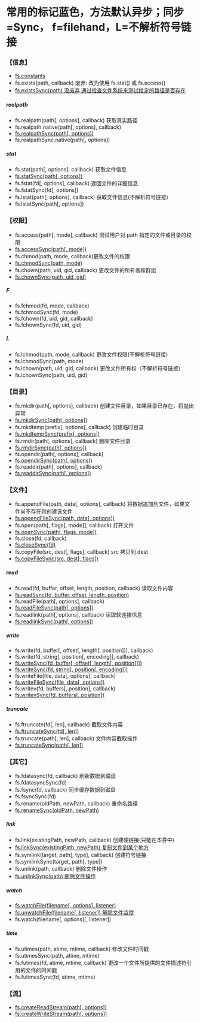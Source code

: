 # 常用的标记蓝色，方法默认异步；同步=Sync， f=filehand，L=不解析符号链接
### 【信息】
* [fs.constants]()
* fs.exists(path, callback) 废弃: 改为使用 fs.stat() 或 fs.access()
* [fs.existsSync(path) 没废弃 通过检查文件系统来测试给定的路径是否存在]()
##### realpath
* fs.realpath(path[, options], callback) 获取真实路径
* fs.realpath.native(path[, options], callback)
* [fs.realpathSync(path[, options])]()
* fs.realpathSync.native(path[, options])
##### stat
* fs.stat(path[, options], callback) 获取文件信息
* [fs.statSync(path[, options])]()
* fs.fstat(fd[, options], callback) 返回文件的详细信息
* fs.fstatSync(fd[, options])
* fs.lstat(path[, options], callback) 获取文件信息(不解析符号链接)
* fs.lstatSync(path[, options])

### 【权限】
* fs.access(path[, mode], callback)  测试用户对 path 指定的文件或目录的权限
* [fs.accessSync(path[, mode])]()
* fs.chmod(path, mode, callback)更改文件的权限
* [fs.chmodSync(path, mode)]()
* fs.chown(path, uid, gid, callback) 更改文件的所有者和群组
* [fs.chownSync(path, uid, gid)]()
##### F
* fs.fchmod(fd, mode, callback)
* fs.fchmodSync(fd, mode)
* fs.fchown(fd, uid, gid, callback)
* fs.fchownSync(fd, uid, gid)
##### L
* fs.lchmod(path, mode, callback) 更改文件权限(不解析符号链接)
* fs.lchmodSync(path, mode)
* fs.lchown(path, uid, gid, callback) 更改文件所有权（不解析符号链接）
* fs.lchownSync(path, uid, gid)

### 【目录】
* fs.mkdir(path[, options], callback) 创建文件目录，如果目录已存在，将抛出异常
* [fs.mkdirSync(path[, options])]()
* fs.mkdtemp(prefix[, options], callback) 创建临时目录
* [fs.mkdtempSync(prefix[, options])]()
* fs.rmdir(path[, options], callback) 删除文件目录
* [fs.rmdirSync(path[, options])]()
* fs.opendir(path[, options], callback)
* [fs.opendirSync(path[, options])]()
* fs.readdir(path[, options], callback)
* [fs.readdirSync(path[, options])]()
 
### 【文件】
* fs.appendFile(path, data[, options], callback) 将数据追加到文件，如果文件尚不存在则创建该文件
* [fs.appendFileSync(path, data[, options])]()
* fs.open(path[, flags[, mode]], callback) 打开文件
* [fs.openSync(path[, flags, mode])]()
* fs.close(fd, callback)
* [fs.closeSync(fd)]()
* fs.copyFile(src, dest[, flags], callback) src 拷贝到 dest
* [fs.copyFileSync(src, dest[, flags])]()
##### read
* fs.read(fd, buffer, offset, length, position, callback) 读取文件内容
* [fs.readSync(fd, buffer, offset, length, position)]()
* fs.readFile(path[, options], callback)
* [fs.readFileSync(path[, options])]()
* fs.readlink(path[, options], callback) 读取软连接信息
* [fs.readlinkSync(path[, options])]()
##### write
* fs.write(fd, buffer[, offset[, length[, position]]], callback)
* fs.write(fd, string[, position[, encoding]], callback)
* [fs.writeSync(fd, buffer[, offset[, length[, position]]])]()
* [fs.writeSync(fd, string[, position[, encoding]])]()
* fs.writeFile(file, data[, options], callback)
* [fs.writeFileSync(file, data[, options])]()
* fs.writev(fd, buffers[, position], callback)
* [fs.writevSync(fd, buffers[, position])]()
##### truncate
* fs.ftruncate(fd[, len], callback) 截取文件内容
* [fs.ftruncateSync(fd[, len])]()
* fs.truncate(path[, len], callback) 文件内容截取操作
* [fs.truncateSync(path[, len])]()

### 【其它】
* fs.fdatasync(fd, callback) 刷新数据到磁盘
* fs.fdatasyncSync(fd)
* fs.fsync(fd, callback) 同步缓存数据到磁盘
* fs.fsyncSync(fd)
* fs.rename(oldPath, newPath, callback) 重命名路径
* [fs.renameSync(oldPath, newPath)]()
##### link
* fs.link(existingPath, newPath, callback) 创建硬链接(只能在本券中)
* [fs.linkSync(existingPath, newPath) 复制文件到某个地方]()
* fs.symlink(target, path[, type], callback) 创建符号链接
* fs.symlinkSync(target, path[, type])
* fs.unlink(path, callback) 删除文件操作
* [fs.unlinkSync(path)  删除文件操作]()
##### watch
* [fs.watchFile(filename[, options], listener)]()
* [fs.unwatchFile(filename[, listener]) 解除文件监控]()
* fs.watch(filename[, options][, listener])
##### time
* fs.utimes(path, atime, mtime, callback) 修改文件时间戳
* fs.utimesSync(path, atime, mtime)
* fs.futimes(fd, atime, mtime, callback) 更改一个文件所提供的文件描述符引用的文件的时间戳
* fs.futimesSync(fd, atime, mtime)

### 【流】
* [fs.createReadStream(path[, options])]()
* [fs.createWriteStream(path[, options])]()


